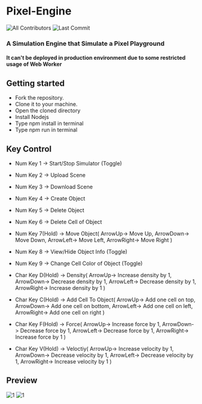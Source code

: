 # Pixel-Engine
![All Contributors](https://img.shields.io/github/contributors/prskid1000/Chiku-Engine)
![Last Commit](https://img.shields.io/github/last-commit/prskid1000/Chiku-Engine)


### A Simulation Engine that Simulate a Pixel Playground

#### It can't be deployed in production environment due to some restricted usage of Web Worker

## Getting started

- Fork the repository.
- Clone it to your machine.
- Open the cloned directory
- Install Nodejs
- Type npm install in terminal
- Type npm run in terminal

## Key Control
- Num Key 1 -> Start/Stop Simulator (Toggle)
- Num Key 2 -> Upload Scene
- Num Key 3 -> Download Scene
- Num Key 4 -> Create Object
- Num Key 5 -> Delete Object
- Num Key 6 -> Delete Cell of Object

- Num Key 7(Hold) -> Move Object(
    ArrowUp-> Move Up, 
    ArrowDown-> Move Down, 
    ArrowLeft-> Move Left, 
    ArrowRight-> Move Right
    )

- Num Key 8 -> View/Hide Object Info (Toggle)

- Num Key 9 -> Change Cell Color of Object (Toggle)

- Char Key D(Hold) -> Density(
    ArrowUp-> Increase density by 1, 
    ArrowDown-> Decrease density by 1, 
    ArrowLeft-> Decrease density by 1, 
    ArrowRight-> Increase density by 1
    )

- Char Key C(Hold) -> Add Cell To Object(
    ArrowUp->  Add one cell on top, 
    ArrowDown-> Add one cell on bottom, 
    ArrowLeft-> Add one cell on left, 
    ArrowRight-> Add one cell on right
    )

- Char Key F(Hold) -> Force(
    ArrowUp-> Increase force by 1, 
    ArrowDown-> Decrease force by 1, 
    ArrowLeft-> Decrease force by 1, 
    ArrowRight-> Increase force by 1
    )

- Char Key V(Hold) -> Veloctiy(
    ArrowUp-> Increase velocity by 1, 
    ArrowDown-> Decrease velocity by 1, 
    ArrowLeft-> Decrease velocity by 1, 
    ArrowRight-> Increase velocity by 1
    )


## Preview

![1](https://github.com/prskid1000/Pixel-Engine/blob/main/Preview/1.png?raw=true)
![1](https://github.com/prskid1000/Pixel-Engine/blob/main/Preview/2.png?raw=true)